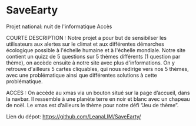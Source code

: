 # SaveEarty
Projet national: nuit de l'informatique
Accès 

COURTE DESCRIPTION : 
Notre projet a pour but de sensibilser les utilisateurs aux alertes sur le climat et aux différentes démarches écologique possible à l'échelle humaine et à l'échelle mondiale. Notre site contient un quizz de 5 questions sur 5 thèmes différents (1 question par thème), on accède ensuite à notre site avec plus d'informations. On y retrouve d'ailleurs 5 cartes cliquables, qui nous redirige vers nos 5 thèmes, avec une problématique ainsi que différentes solutions à cette problématique. 

ACCES : On accède au xmas via un bouton situé sur la page d’accueil, dans la navbar. Il ressemble à une planète terre en noir et blanc avec un chapeau de noël. Le xmas est d’ailleurs le thème pour notre défi “Jeu de thème”.

Lien du dépot: https://github.com/LeanaLIM/SaveEarty/
